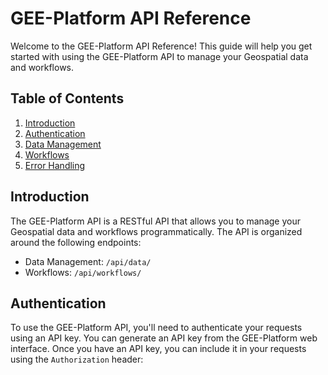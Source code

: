 # GEE-Platform API Reference

Welcome to the GEE-Platform API Reference! This guide will help you get started with using the GEE-Platform API to manage your Geospatial data and workflows.

## Table of Contents

1. [Introduction](#introduction)
2. [Authentication](#authentication)
3. [Data Management](#data-management)
4. [Workflows](#workflows)
5. [Error Handling](#error-handling)

## Introduction

The GEE-Platform API is a RESTful API that allows you to manage your Geospatial data and workflows programmatically. The API is organized around the following endpoints:

- Data Management: `/api/data/`
- Workflows: `/api/workflows/`

## Authentication

To use the GEE-Platform API, you'll need to authenticate your requests using an API key. You can generate an API key from the GEE-Platform web interface. Once you have an API key, you can include it in your requests using the `Authorization` header:
